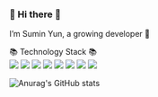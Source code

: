 ### 👋 Hi there 👋

<!-- [![Hits](https://hits.seeyoufarm.com/api/count/incr/badge.svg?url=https%3A%2F%2Fgithub.com%2FSumin-yun&count_bg=%23AEADAD&title_bg=%23DB7171&icon=&icon_color=%23E7E7E7&title=hits&edge_flat=false)](https://hits.seeyoufarm.com)   -->
I’m Sumin Yun, a growing developer 🌱

📚 Technology Stack 📚  
<img src="https://img.shields.io/badge/JAVA-191E61?style=flat&logo=java&logoColor=white"/>
<img src="https://img.shields.io/badge/Spring-6DB33F?style=flat&logo=Spring&logoColor=white"/>
<img src="https://img.shields.io/badge/mariaDB-003545?style=flat&logo=mariaDB&logoColor=white">
<img src="https://img.shields.io/badge/javascript-F7DF1E?style=flat&logo=javascript&logoColor=black"/>
<img src="https://img.shields.io/badge/html-E34F26?style=flat&logo=html5&logoColor=white"/>
<img src="https://img.shields.io/badge/css-1572B6?style=flat&logo=css3&logoColor=white"/>
<img src="https://img.shields.io/badge/github-181717?style=flat&logo=css3&logoColor=white"/>
<img src="https://img.shields.io/badge/apache tomcat-F8DC75?style=flat&logo=apachetomcat&logoColor=black"/>


<!-- [![Top Langs](https://github-readme-stats.vercel.app/api/top-langs/?username=Sumin-yun&layout=compact)](https://github.com/anuraghazra/github-readme-stats) -->
![Anurag's GitHub stats](https://github-readme-stats.vercel.app/api?username=Sumin-yun&show_icons=true&theme=swift)
